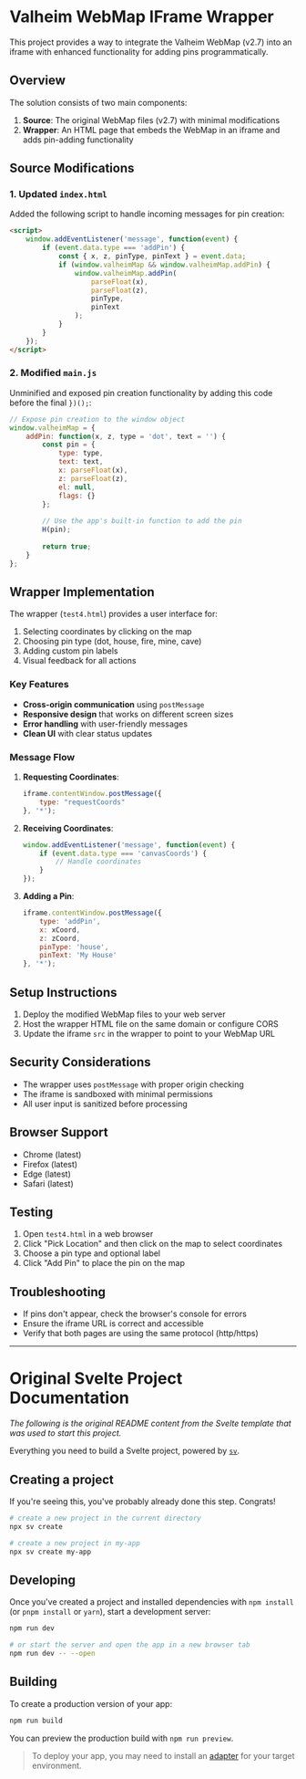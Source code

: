 # Valheim WebMap IFrame Wrapper

This project provides a way to integrate the Valheim WebMap (v2.7) into an iframe with enhanced functionality for adding pins programmatically.

## Overview

The solution consists of two main components:
1. **Source**: The original WebMap files (v2.7) with minimal modifications
2. **Wrapper**: An HTML page that embeds the WebMap in an iframe and adds pin-adding functionality

## Source Modifications

### 1. Updated `index.html`

Added the following script to handle incoming messages for pin creation:

```html
<script>
    window.addEventListener('message', function(event) {
        if (event.data.type === 'addPin') {
            const { x, z, pinType, pinText } = event.data;
            if (window.valheimMap && window.valheimMap.addPin) {
                window.valheimMap.addPin(
                    parseFloat(x),
                    parseFloat(z),
                    pinType,
                    pinText
                );
            }
        }
    });
</script>
```

### 2. Modified `main.js`

Unminified and exposed pin creation functionality by adding this code before the final `})();`:

```javascript
// Expose pin creation to the window object
window.valheimMap = {
    addPin: function(x, z, type = 'dot', text = '') {
        const pin = {
            type: type,
            text: text,
            x: parseFloat(x),
            z: parseFloat(z),
            el: null,
            flags: {}
        };
        
        // Use the app's built-in function to add the pin
        H(pin);
        
        return true;
    }
};
```

## Wrapper Implementation

The wrapper (`test4.html`) provides a user interface for:

1. Selecting coordinates by clicking on the map
2. Choosing pin type (dot, house, fire, mine, cave)
3. Adding custom pin labels
4. Visual feedback for all actions

### Key Features

- **Cross-origin communication** using `postMessage`
- **Responsive design** that works on different screen sizes
- **Error handling** with user-friendly messages
- **Clean UI** with clear status updates

### Message Flow

1. **Requesting Coordinates**:
   ```javascript
   iframe.contentWindow.postMessage({ 
       type: "requestCoords" 
   }, '*');
   ```

2. **Receiving Coordinates**:
   ```javascript
   window.addEventListener('message', function(event) {
       if (event.data.type === 'canvasCoords') {
           // Handle coordinates
       }
   });
   ```

3. **Adding a Pin**:
   ```javascript
   iframe.contentWindow.postMessage({
       type: 'addPin',
       x: xCoord,
       z: zCoord,
       pinType: 'house',
       pinText: 'My House'
   }, '*');
   ```

## Setup Instructions

1. Deploy the modified WebMap files to your web server
2. Host the wrapper HTML file on the same domain or configure CORS
3. Update the iframe `src` in the wrapper to point to your WebMap URL

## Security Considerations

- The wrapper uses `postMessage` with proper origin checking
- The iframe is sandboxed with minimal permissions
- All user input is sanitized before processing

## Browser Support

- Chrome (latest)
- Firefox (latest)
- Edge (latest)
- Safari (latest)

## Testing

1. Open `test4.html` in a web browser
2. Click "Pick Location" and then click on the map to select coordinates
3. Choose a pin type and optional label
4. Click "Add Pin" to place the pin on the map

## Troubleshooting

- If pins don't appear, check the browser's console for errors
- Ensure the iframe URL is correct and accessible
- Verify that both pages are using the same protocol (http/https)

---

# Original Svelte Project Documentation

*The following is the original README content from the Svelte template that was used to start this project.*

Everything you need to build a Svelte project, powered by [`sv`](https://github.com/sveltejs/cli).

## Creating a project

If you're seeing this, you've probably already done this step. Congrats!

```bash
# create a new project in the current directory
npx sv create

# create a new project in my-app
npx sv create my-app
```

## Developing

Once you've created a project and installed dependencies with `npm install` (or `pnpm install` or `yarn`), start a development server:

```bash
npm run dev

# or start the server and open the app in a new browser tab
npm run dev -- --open
```

## Building

To create a production version of your app:

```bash
npm run build
```

You can preview the production build with `npm run preview`.

> To deploy your app, you may need to install an [adapter](https://svelte.dev/docs/kit/adapters) for your target environment.
